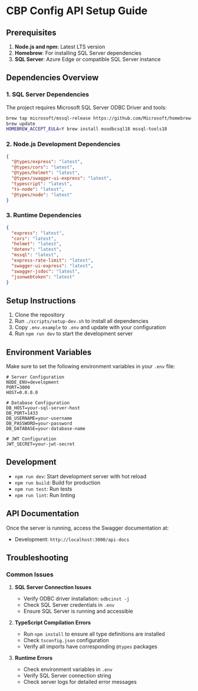 # CBP Config API Setup Guide

## Prerequisites

1. **Node.js and npm**: Latest LTS version
2. **Homebrew**: For installing SQL Server dependencies
3. **SQL Server**: Azure Edge or compatible SQL Server instance

## Dependencies Overview

### 1. SQL Server Dependencies
The project requires Microsoft SQL Server ODBC Driver and tools:
```bash
brew tap microsoft/mssql-release https://github.com/Microsoft/homebrew-mssql-release
brew update
HOMEBREW_ACCEPT_EULA=Y brew install msodbcsql18 mssql-tools18
```

### 2. Node.js Development Dependencies
```json
{
  "@types/express": "latest",
  "@types/cors": "latest",
  "@types/helmet": "latest",
  "@types/swagger-ui-express": "latest",
  "typescript": "latest",
  "ts-node": "latest",
  "@types/node": "latest"
}
```

### 3. Runtime Dependencies
```json
{
  "express": "latest",
  "cors": "latest",
  "helmet": "latest",
  "dotenv": "latest",
  "mssql": "latest",
  "express-rate-limit": "latest",
  "swagger-ui-express": "latest",
  "swagger-jsdoc": "latest",
  "jsonwebtoken": "latest"
}
```

## Setup Instructions

1. Clone the repository
2. Run `./scripts/setup-dev.sh` to install all dependencies
3. Copy `.env.example` to `.env` and update with your configuration
4. Run `npm run dev` to start the development server

## Environment Variables

Make sure to set the following environment variables in your `.env` file:

```env
# Server Configuration
NODE_ENV=development
PORT=3000
HOST=0.0.0.0

# Database Configuration
DB_HOST=your-sql-server-host
DB_PORT=1433
DB_USERNAME=your-username
DB_PASSWORD=your-password
DB_DATABASE=your-database-name

# JWT Configuration
JWT_SECRET=your-jwt-secret
```

## Development

- `npm run dev`: Start development server with hot reload
- `npm run build`: Build for production
- `npm run test`: Run tests
- `npm run lint`: Run linting

## API Documentation

Once the server is running, access the Swagger documentation at:
- Development: `http://localhost:3000/api-docs`

## Troubleshooting

### Common Issues

1. **SQL Server Connection Issues**
   - Verify ODBC driver installation: `odbcinst -j`
   - Check SQL Server credentials in `.env`
   - Ensure SQL Server is running and accessible

2. **TypeScript Compilation Errors**
   - Run `npm install` to ensure all type definitions are installed
   - Check `tsconfig.json` configuration
   - Verify all imports have corresponding `@types` packages

3. **Runtime Errors**
   - Check environment variables in `.env`
   - Verify SQL Server connection string
   - Check server logs for detailed error messages
